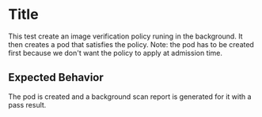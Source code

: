 # Title

This test create an image verification policy runing in the background.
It then creates a pod that satisfies the policy.
Note: the pod has to be created first because we don't want the policy to apply at admission time.

## Expected Behavior

The pod is created and a background scan report is generated for it with a pass result.
